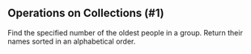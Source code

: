 ## Operations on Collections (#1)

Find the specified number of the oldest people in a group. Return their names
sorted in an alphabetical order.